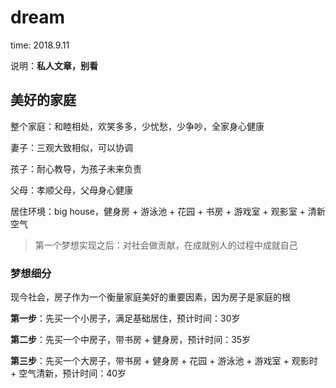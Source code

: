 # dream

time: 2018.9.11

说明：**私人文章，别看**

## 美好的家庭

整个家庭：和睦相处，欢笑多多，少忧愁，少争吵，全家身心健康

妻子：三观大致相似，可以协调

孩子：耐心教导，为孩子未来负责

父母：孝顺父母，父母身心健康

居住环境：big house，健身房 + 游泳池 + 花园 + 书房 + 游戏室 + 观影室 + 清新空气

> 第一个梦想实现之后：对社会做贡献，在成就别人的过程中成就自己

### 梦想细分

现今社会，房子作为一个衡量家庭美好的重要因素，因为房子是家庭的根

**第一步**：先买一个小房子，满足基础居住，预计时间：30岁

**第二步**：先买一个中房子，带书房 + 健身房，预计时间：35岁

**第三步**：先买一个大房子，带书房 + 健身房 + 花园 + 游泳池 + 游戏室 + 观影时 + 空气清新，预计时间：40岁

